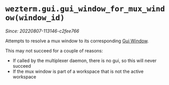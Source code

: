 # `wezterm.gui.gui_window_for_mux_window(window_id)`

*Since: 20220807-113146-c2fee766*

Attempts to resolve a mux window to its corresponding [Gui Window](../window/index.md).

This may not succeed for a couple of reasons:

* If called by the multiplexer daemon, there is no gui, so this will never succeed
* If the mux window is part of a workspace that is not the active workspace
